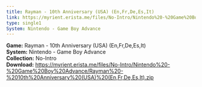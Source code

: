```yaml
---
title: Rayman - 10th Anniversary (USA) (En,Fr,De,Es,It)
link: https://myrient.erista.me/files/No-Intro/Nintendo%20-%20Game%20Boy%20Advance/Rayman%20-%2010th%20Anniversary%20(USA)%20(En,Fr,De,Es,It).zip
type: single1
System: Nintendo - Game Boy Advance
---
```

<b>Game:</b> Rayman - 10th Anniversary (USA) (En,Fr,De,Es,It)<br>
<b>System:</b> Nintendo - Game Boy Advance<br>
<b>Collection:</b> No-Intro<br>
<b>Download:</b> https://myrient.erista.me/files/No-Intro/Nintendo%20-%20Game%20Boy%20Advance/Rayman%20-%2010th%20Anniversary%20(USA)%20(En,Fr,De,Es,It).zip